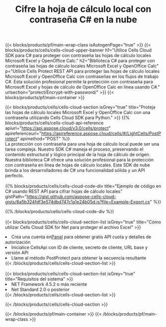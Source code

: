 ﻿---
title: Cifre la hoja de cálculo local con contraseña C# en la nube
description:  API y SDK de la nube para proteger Microsoft Excel y OpenOffice Calc con C#. Cifre hojas de cálculo locales con contraseña mediante el SDK de Cells Cloud API para C#.
---
{{< blocks/products/pf/main-wrap-class isAutogenPage="true" >}}
{{< blocks/products/cells/cells-cloud-upper-banner h1="Utilice Cells Cloud SDK para C# para proteger con contraseña las hojas de cálculo locales Microsoft Excel y OpenOffice Calc." h2="Biblioteca C# para proteger con contraseña las hojas de cálculo locales Microsoft Excel y OpenOffice Calc" p="Utilice Cells Protect REST API para proteger las hojas de cálculo locales Microsoft Excel y OpenOffice Calc con contraseñas en los flujos de trabajo C#. Esta solución profesional permite la protección con contraseña para Microsoft Excel y hojas de cálculo de OpenOffice Calc en línea usando C#." urlsection="protect/Encrypt-with-password/" >}}
{{< blocks/products/pf/main-container >}}

{{< blocks/products/cells/cells-cloud-section isGrey="true" title="Proteja las hojas de cálculo locales Microsoft Excel y OpenOffice Calc con una contraseña utilizando Cells Cloud SDK para Python." >}}
{{% blocks/products/cells/cells-cloud-api-reference apiurl="https://api.aspose.cloud/v3.0/cells/protect" apireferenceurl="https://apireference.aspose.cloud/cells/#/LightCells/PostProtect" apimethod="POST" %}}
<br/>
La protección con contraseña para una hoja de cálculo local puede ser una tarea compleja. Nuestro SDK C# maneja el proceso, preservando el contenido estructural y lógico principal de la hoja de cálculo de origen. Nuestra biblioteca C# ofrece una solución profesional para la protección con contraseña en línea de hojas de cálculo locales. Este SDK de nube brinda a los desarrolladores de C# una funcionalidad sólida y un API perfecto.
<br/>
<br/>
{{% blocks/products/cells/cells-cloud-code-div title="Ejemplo de código en C# usando REST API para cifrar hojas de cálculo locales" gistPath="https://gist.github.com/aspose-cells-cloud-gists/8a5b324fdf3e574dbd747c1a1e24b05d.js?file=Example-Export.cs" %}}
  
{{% /blocks/products/cells/cells-cloud-code-div %}}
<br/>
<br/>
{{< blocks/products/cells/cells-cloud-section-list isGrey="true" title="Cómo utilizar Cells Cloud SDK for Net para proteger el archivo Excel" >}}
<li> Crea una cuenta en<a href="https://dashboard.aspose.cloud/">Panel</a> para obtener gratis API cuota y detalles de autorización</li>
<li>Inicialice CellsApi con ID de cliente, secreto de cliente, URL base y versión API</li>
<li>Llame al método PostProtect para obtener la secuencia resultante</li>
{{< /blocks/products/cells/cells-cloud-section-list >}}
<br/>
<br/>
{{< blocks/products/cells/cells-cloud-section-list isGrey="true" title="Requisitos del sistema" >}}
<li>NET Framework 4.5.2 o más reciente</li>
<li>Net Standard 2.0 o posterior</li>
{{< /blocks/products/cells/cells-cloud-section-list >}}

{{< /blocks/products/cells/cells-cloud-section >}}

{{< /blocks/products/pf/main-container >}}
{{< /blocks/products/pf/main-wrap-class >}}

